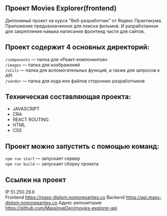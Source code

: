 
## Проект Movies Explorer(frontend)

Дипломный проект на курсе "Веб-разработчик" от Яндекс Практикума. Приложение предназначенное для поиска фильмов. И разработанное для закрепления навыка написания фронтенд части для сайтов.

## Проект содержит 4 основных директорий:

`/сomponents` — папка для «Реакт-компонентов»  
`/images` — папка для изображений   
`/utils` — папка для вспомогательных функций, а также для запросов к API  
`/vendor` — папка для кода или файлов сторонних разработчиков    
  
## Техническая составляющая проекта:

* JAVASCRIPT
* CRA
* REACT ROUTING
* HTML
* CSS


## Проект можно запустить с помощью команд:

`npm run start` — запускает сервер    
`npm run build` — запускает сборку проекта  
            
## Ссылки на проект

IP 51.250.29.6  
Frontend https://mass-diplom.nomoreparties.co 
Backend https://api.mass-diplom.nomoreparties.co 
Адрес репозитория: https://github.com/MassloveDen/movies-explorer-api
